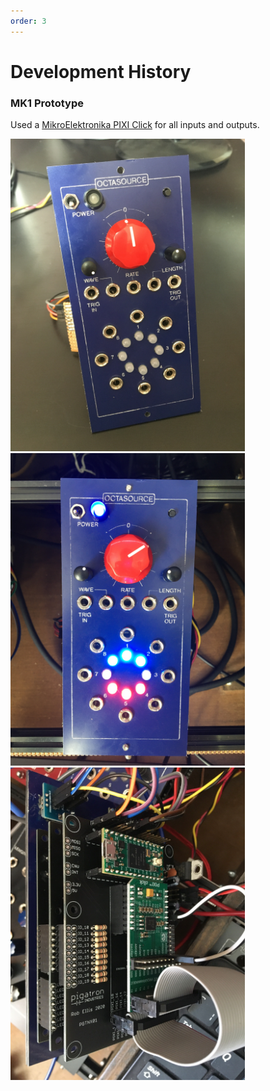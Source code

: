 ```yaml
---
order: 3
---
```

# Development History

### MK1 Prototype

Used a [MikroElektronika PIXI Click](https://www.mikroe.com/pixi-click) for all inputs and outputs.

<img src="images/octasource_mki_1.jpg" height="500" /> <img src="images/octasource_mki_2.jpg" height="500" /> <img src="images/octasource_mki_3.jpg" height="500" />

